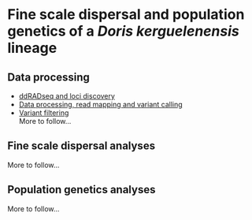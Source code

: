 # Fine scale dispersal and population genetics of a *Doris kerguelenensis* lineage

## Data processing  

- [ddRADseq and loci discovery](1_ddRADseq_and_loci_discovery.md)  
- [Data processing, read mapping and variant calling](2_data_processing_read_mapping_and_variant_calling.md)  
- [Variant filtering](3_variant_filtering.md)  
More to follow...  

## Fine scale dispersal analyses  
More to follow...  

## Population genetics analyses  
More to follow...  